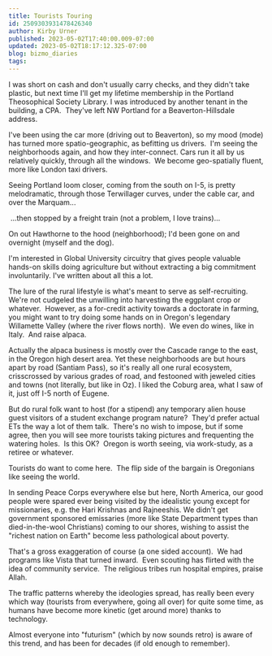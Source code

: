 ```yaml
---
title: Tourists Touring
id: 2509303931478426340
author: Kirby Urner
published: 2023-05-02T17:40:00.009-07:00
updated: 2023-05-02T18:17:12.325-07:00
blog: bizmo_diaries
tags: 
---
```


[](https://www.flickr.com/photos/kirbyurner/52865983474/in/datetaken/)

I was short on cash and don't usually carry checks, and they didn't take plastic, but next time I'll get my lifetime membership in the Portland Theosophical Society Library. I was introduced by another tenant in the building, a CPA.  They've left NW Portland for a Beaverton-Hillsdale address.

I've been using the car more (driving out to Beaverton), so my mood (mode) has turned more spatio-geographic, as befitting us drivers.  I'm seeing the neighborhoods again, and how they inter-connect. Cars run it all by us relatively quickly, through all the windows.  We become geo-spatially fluent, more like London taxi drivers.

Seeing Portland loom closer, coming from the south on I-5, is pretty melodramatic, through those Terwillager curves, under the cable car, and over the Marquam... 

 ...then stopped by a freight train (not a problem, I love trains)... 

On out Hawthorne to the hood (neighborhood); I'd been gone on and overnight (myself and the dog).

I'm interested in Global University circuitry that gives people valuable hands-on skills doing agriculture but without extracting a big commitment involuntarily. I've written about all this a lot.  

The lure of the rural lifestyle is what's meant to serve as self-recruiting. We're not cudgeled the unwilling into harvesting the eggplant crop or whatever.  However, as a for-credit activity towards a doctorate in farming, you might want to try doing some hands on in Oregon's legendary Willamette Valley (where the river flows north).  We even do wines, like in Italy.  And raise alpaca.

[](https://www.flickr.com/photos/kirbyurner/35170537880/in/photolist-VzUcA9)

Actually the alpaca business is mostly over the Cascade range to the east, in the Oregon high desert area.  Yet these neighborhoods are but hours apart by road (Santiam Pass), so it's really all one rural ecosystem, crisscrossed by various grades of road, and festooned with jeweled cities and towns (not literally, but like in Oz). I liked the Coburg area, what I saw of it, just off I-5 north of Eugene.

But do rural folk want to host (for a stipend) any temporary alien house guest visitors of a student exchange program nature?  They'd prefer actual ETs the way a lot of them talk.  There's no wish to impose, but if some agree, then you will see more tourists taking pictures and frequenting the watering holes.  Is this OK?  Oregon is worth seeing, via work-study, as a retiree or whatever.  

Tourists do want to come here.  The flip side of the bargain is Oregonians like seeing the world.

In sending Peace Corps everywhere else but here, North America, our good people were spared ever being visited by the idealistic young except for missionaries, e.g. the Hari Krishnas and Rajneeshis. We didn't get government sponsored emissaries (more like State Department types than died-in-the-wool Christians) coming to our shores, wishing to assist the "richest nation on Earth" become less pathological about poverty.  

That's a gross exaggeration of course (a one sided account).  We had programs like Vista that turned inward.  Even scouting has flirted with the idea of community service.  The religious tribes run hospital empires, praise Allah.  

The traffic patterns whereby the ideologies spread, has really been every which way (tourists from everywhere, going all over) for quite some time, as humans have become more kinetic (get around more) thanks to technology.  

Almost everyone into "futurism" (which by now sounds retro) is aware of this trend, and has been for decades (if old enough to remember).